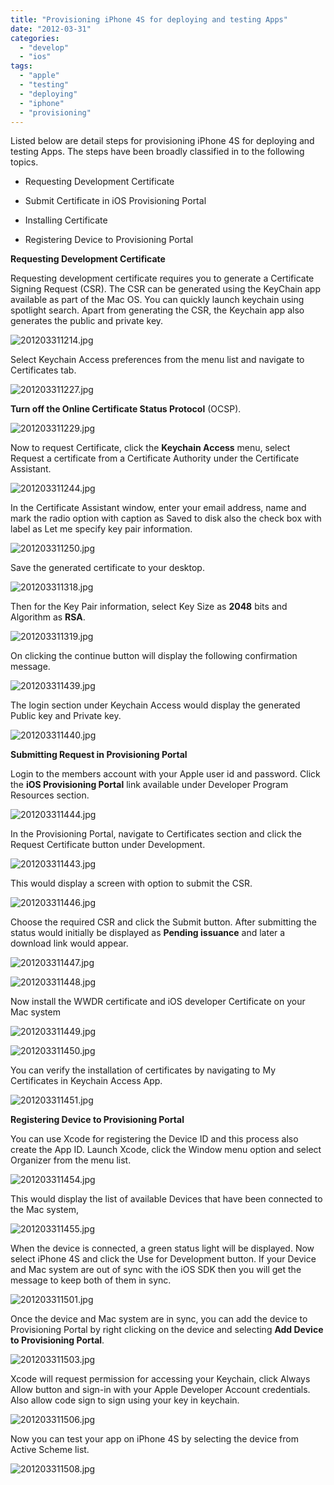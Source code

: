 ```yaml
---
title: "Provisioning iPhone 4S for deploying and testing Apps"
date: "2012-03-31"
categories: 
  - "develop"
  - "ios"
tags: 
  - "apple"
  - "testing"
  - "deploying"
  - "iphone"
  - "provisioning"
---
```


Listed below are detail steps for provisioning iPhone 4S for deploying and testing Apps. The steps have been broadly classified in to the following topics.

- Requesting Development Certificate

- Submit Certificate in iOS Provisioning Portal  
    

- Installing Certificate  
    

- Registering Device to Provisioning Portal  
    

**Requesting Development Certificate**  

Requesting development certificate requires you to generate a Certificate Signing Request (CSR). The CSR can be generated using the KeyChain app available as part of the Mac OS. You can quickly launch keychain using spotlight search. Apart from generating the CSR, the Keychain app also generates the public and private key.

![201203311214.jpg](images/201203311214.jpg)

Select Keychain Access preferences from the menu list and navigate to Certificates tab.

![201203311227.jpg](images/201203311227.jpg)

**Turn off the Online Certificate Status Protocol** (OCSP).

![201203311229.jpg](images/201203311229.jpg)

Now to request Certificate, click the **Keychain Access** menu, select Request a certificate from a Certificate Authority under the Certificate Assistant.

![201203311244.jpg](images/201203311244.jpg)

In the Certificate Assistant window, enter your email address, name and mark the radio option with caption as Saved to disk also the check box with label as Let me specify key pair information.

  
![201203311250.jpg](images/201203311250.jpg)

Save the generated certificate to your desktop.

![201203311318.jpg](images/201203311318.jpg)

Then for the Key Pair information, select Key Size as **2048** bits and Algorithm as **RSA**.

![201203311319.jpg](images/201203311319.jpg)

On clicking the continue button will display the following confirmation message.

![201203311439.jpg](images/201203311439.jpg)

The login section under Keychain Access would display the generated Public key and Private key.

![201203311440.jpg](images/201203311440.jpg)

**Submitting Request in Provisioning Portal**

Login to the members account with your Apple user id and password. Click the **iOS Provisioning Portal** link available under Developer Program Resources section.

![201203311444.jpg](images/201203311444.jpg)

In the Provisioning Portal, navigate to Certificates section and click the Request Certificate button under Development.

![201203311443.jpg](images/201203311443.jpg)

This would display a screen with option to submit the CSR.

  
![201203311446.jpg](images/201203311446.jpg)

Choose the required CSR and click the Submit button. After submitting the status would initially be displayed as **Pending issuance** and later a download link would appear.

![201203311447.jpg](images/201203311447.jpg)

  
![201203311448.jpg](images/201203311448.jpg)

Now install the WWDR certificate and iOS developer Certificate on your Mac system

  
![201203311449.jpg](images/201203311449.jpg)

  
![201203311450.jpg](images/201203311450.jpg)

You can verify the installation of certificates by navigating to My Certificates in Keychain Access App.

  
![201203311451.jpg](images/201203311451.jpg)

**Registering Device to Provisioning Portal**

You can use Xcode for registering the Device ID and this process also create the App ID. Launch Xcode, click the Window menu option and select Organizer from the menu list.

![201203311454.jpg](images/201203311454.jpg)

This would display the list of available Devices that have been connected to the Mac system,

![201203311455.jpg](images/201203311455.jpg)

When the device is connected, a green status light will be displayed. Now select iPhone 4S and click the Use for Development button. If your Device and Mac system are out of sync with the iOS SDK then you will get the message to keep both of them in sync.

  
![201203311501.jpg](images/201203311501.jpg)

Once the device and Mac system are in sync, you can add the device to Provisioning Portal by right clicking on the device and selecting **Add Device to Provisioning Portal**.

![201203311503.jpg](images/201203311503.jpg)

Xcode will request permission for accessing your Keychain, click Always Allow button and sign-in with your Apple Developer Account credentials. Also allow code sign to sign using your key in keychain.

![201203311506.jpg](images/201203311506.jpg)

Now you can test your app on iPhone 4S by selecting the device from Active Scheme list.

![201203311508.jpg](images/201203311508.jpg)

